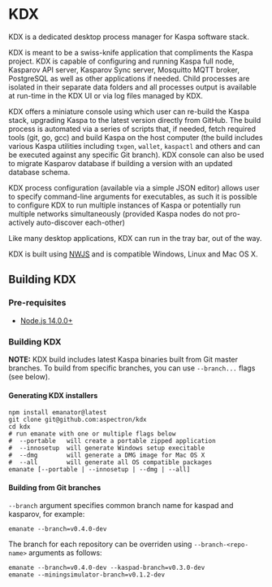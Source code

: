 # KDX

KDX is a dedicated desktop process manager for Kaspa software stack.

KDX is meant to be a swiss-knife application that compliments the Kaspa project.
KDX is capable of configuring and running Kaspa full node, Kasparov API server, Kasparov Sync server, Mosquitto MQTT broker, PostgreSQL as well as other applications if needed. Child processes are isolated in their separate data folders and all processes output is available at run-time in the KDX UI or via log files managed by KDX.

KDX offers a miniature console using which user can re-build the Kaspa stack, upgrading Kaspa to the latest version directly from GitHub. The build process is automated via a series of scripts that, if
needed, fetch required tools (git, go, gcc) and build Kaspa on the host computer (the build includes various Kaspa utilities including `txgen`, `wallet`, `kaspactl` and others and can be executed against any specific Git branch).  KDX console can also be used to migrate Kasparov database if building a version with an updated database schema.

KDX process configuration (available via a simple JSON editor) allows user to specify command-line arguments for executables, as such it is possible to configure KDX to run multiple instances of Kaspa or potentially run multiple networks simultaneously (provided Kaspa nodes do not pro-actively auto-discover each-other)

Like many desktop applications, KDX can run in the tray bar, out of the way.

KDX is built using [NWJS](https://nwjs.io) and is compatible Windows, Linux and Mac OS X.


## Building KDX

### Pre-requisites

- [Node.js 14.0.0+](https://nodejs.org/)

### Building KDX

**NOTE:** KDX build includes latest Kaspa binaries built from Git master branches. To build from specific branches, you can use `--branch...` flags (see below).

#### Generating KDX installers
```
npm install emanator@latest
git clone git@github.com:aspectron/kdx
cd kdx
# run emanate with one or multiple flags below
#  --portable   will create a portable zipped application
#  --innosetup  will generate Windows setup execitable
#  --dmg        will generate a DMG image for Mac OS X
#  --all        will generate all OS compatible packages
emanate [--portable | --innosetup | --dmg | --all]
```

#### Building from Git branches

`--branch` argument specifies common branch name for kaspad and kasparov, for example:
```
emanate --branch=v0.4.0-dev 
```
The branch for each repository can be overriden using `--branch-<repo-name>` arguments as follows:
```
emanate --branch=v0.4.0-dev --kaspad-branch=v0.3.0-dev
emanate --miningsimulator-branch=v0.1.2-dev
```

